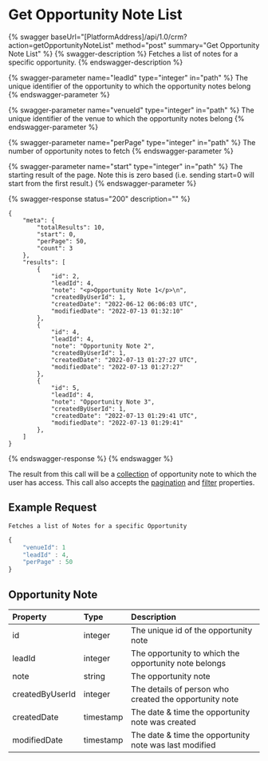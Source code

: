 # Get Opportunity Note List

{% swagger baseUrl="[PlatformAddress]/api/1.0/crm?action=getOpportunityNoteList" method="post" summary="Get Opportunity Note List" %}
{% swagger-description %}
Fetches a list of notes for a specific opportunity.
{% endswagger-description %}

{% swagger-parameter name="leadId" type="integer" in="path" %}
The unique identifier of the opportunity to which the opportunity notes belong
{% endswagger-parameter %}

{% swagger-parameter name="venueId" type="integer" in="path" %}
The unique identifier of the venue to which the opportunity notes belong
{% endswagger-parameter %}

{% swagger-parameter name="perPage" type="integer" in="path" %}
The number of opportunity notes to fetch
{% endswagger-parameter %}

{% swagger-parameter name="start" type="integer" in="path" %}
The starting result of the page. Note this is zero based (i.e. sending start=0 will start from the first result.)
{% endswagger-parameter %}

{% swagger-response status="200" description="" %}
```
{
    "meta": {
        "totalResults": 10,
        "start": 0,
        "perPage": 50,
        "count": 3
    },
    "results": [
        {
            "id": 2,
            "leadId": 4,
            "note": "<p>Opportunity Note 1</p>\n",
            "createdByUserId": 1,
            "createdDate": "2022-06-12 06:06:03 UTC",
            "modifiedDate": "2022-07-13 01:32:10"
        },
        {
            "id": 4,
            "leadId": 4,
            "note": "Opportunity Note 2",
            "createdByUserId": 1,
            "createdDate": "2022-07-13 01:27:27 UTC",
            "modifiedDate": "2022-07-13 01:27:27"
        },
        {
            "id": 5,
            "leadId": 4,
            "note": "Opportunity Note 3",
            "createdByUserId": 1,
            "createdDate": "2022-07-13 01:29:41 UTC",
            "modifiedDate": "2022-07-13 01:29:41"
        },
    ]
}

```
{% endswagger-response %}
{% endswagger %}

The result from this call will be a [collection](../getting-started/interpreting-the-response/collections.md)  of opportunity note to which the user has access. This call also accepts the [pagination](../../getting-started/interpreting-the-response/pagination.md) and [filter](../../getting-started/interpreting-the-response/filtering.md) properties.

## Example Request

`Fetches a list of Notes for a specific Opportunity`

```javascript
{
    "venueId": 1
    "leadId" : 4,
    "perPage" : 50
}
```
## Opportunity Note

| Property | Type | Description |
| :--- | :--- | :--- |
| id | integer | The unique id of the opportunity note |
| leadId | integer  | The opportunity to which the opportunity note belongs |
| note | string  | The opportunity note |
| createdByUserId | integer  | The details of person who created the opportunity note |
| createdDate | timestamp | The date & time the opportunity note was created |
| modifiedDate | timestamp | The date & time the opportunity note was last modified |